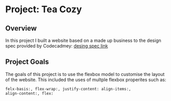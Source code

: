 # Project: Tea Cozy
## Overview
In this project I built a website based on a made up business to the design spec provided by Codecadmey: <a href="https://content.codecademy.com/courses/freelance-1/unit-4/img-tea-cozy-redline.jpg?_gl=1*1su8x80*_ga*MTAwNDc3Njc2MC4xNzExOTY0MjA4*_ga_3LRZM6TM9L*MTcxNzQzMTI1Ny40NS4wLjE3MTc0MzEyNTcuMC4wLjA.">desing spec link</a>
## Project Goals
The goals of this project is to use the flexbox model to customise the layout of the website. 
This included the uses of multple flexbox properites such as:

<code>felx-basis:, flex-wrap:, justify-content: align-items:, align-content:, flex:</code>
